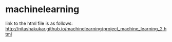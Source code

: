 # machinelearning
link to the html file is as follows: http://nitashakukar.github.io/machinelearning/project_machine_learning_2.html
